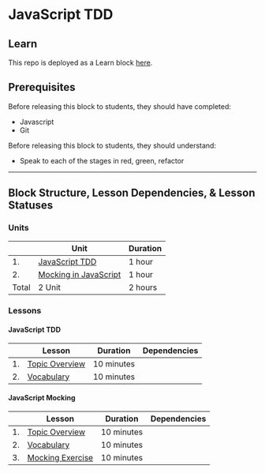# JavaScript TDD

## Learn

This repo is deployed as a Learn block [here](https://learn-2.galvanize.com/blocks/519).

## Prerequisites

Before releasing this block to students, they should have completed:

- Javascript
- Git

Before releasing this block to students, they should understand:

- Speak to each of the stages in red, green, refactor

---

## Block Structure, Lesson Dependencies, & Lesson Statuses

### Units

|       | Unit                                                            | Duration |
| ----- | --------------------------------------------------------------- | -------- |
| 1.    | [JavaScript TDD](#javascript-tdd)                               |  1 hour  |
| 2.    | [Mocking in JavaScript](#javascript-mocking)                    |  1 hour  |
| Total | 2 Unit                                                          |  2 hours |

### Lessons

#### JavaScript TDD

|       | Lesson                                                           |   Duration  |   Dependencies   |
| ----- | ---------------------------------------------------------------- |   --------  |   ------------   |
| 1.    | [Topic Overview](/units/00-javascript-tdd/01-unit-overview.md)   |  10 minutes |
| 2.    | [Vocabulary](/units/00-javascript-tdd/02-vocabulary.md)          |  10 minutes |

#### JavaScript Mocking

|       | Lesson                                                               |   Duration  |   Dependencies   |
| ----- | -------------------------------------------------------------------- |   --------  |   ------------   |
| 1.    | [Topic Overview](/units/01-javascript-mocking/01-unit-overview.md)   |  10 minutes |
| 2.    | [Vocabulary](/units/01-javascript-mocking/02-vocabulary.md)          |  10 minutes |
| 3.    | [Mocking Exercise](/units/01-javascript-mocking/03-exercise.md)      |  10 minutes |
